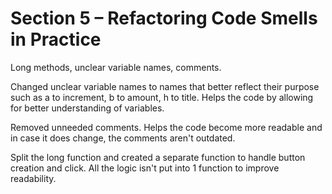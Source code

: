 # Section 5 – Refactoring Code Smells in Practice

Long methods, unclear variable names, comments.

Changed unclear variable names to names that better reflect their purpose such as a to increment, b to amount, h to title. Helps the code by allowing for better understanding of variables.

Removed unneeded comments. Helps the code become more readable and in case it does change, the comments aren't outdated.

Split the long function and created a separate function to handle button creation and click. All the logic isn't put into 1 function to improve readability.
